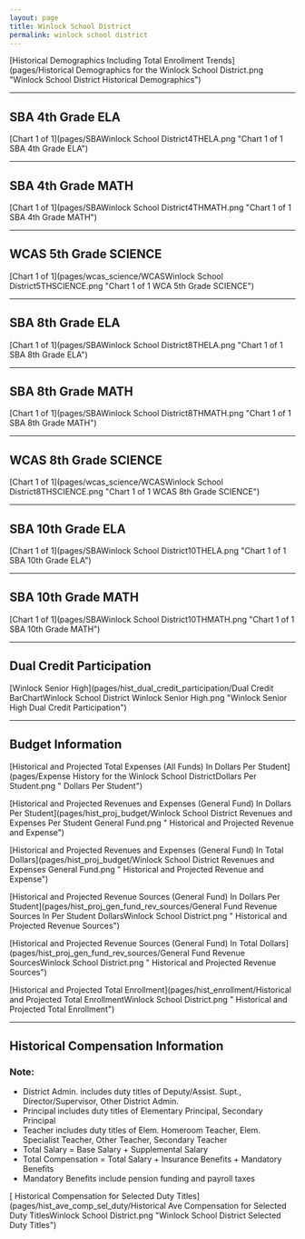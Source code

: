 ```yaml
---
layout: page
title: Winlock School District
permalink: winlock school district
---
```



[Historical Demographics Including Total Enrollment Trends](pages/Historical Demographics for the Winlock School District.png "Winlock School District Historical Demographics")

___

## SBA 4th Grade ELA

[Chart 1 of 1](pages/SBAWinlock School District4THELA.png "Chart 1 of 1 SBA 4th Grade ELA")


___

## SBA 4th Grade MATH

[Chart 1 of 1](pages/SBAWinlock School District4THMATH.png "Chart 1 of 1 SBA 4th Grade MATH")


___

## WCAS 5th Grade SCIENCE

[Chart 1 of 1](pages/wcas_science/WCASWinlock School District5THSCIENCE.png "Chart 1 of 1 WCA 5th Grade SCIENCE")


___

## SBA 8th Grade ELA

[Chart 1 of 1](pages/SBAWinlock School District8THELA.png "Chart 1 of 1 SBA 8th Grade ELA")


___

## SBA 8th Grade MATH

[Chart 1 of 1](pages/SBAWinlock School District8THMATH.png "Chart 1 of 1 SBA 8th Grade MATH")


___

## WCAS 8th Grade SCIENCE

[Chart 1 of 1](pages/wcas_science/WCASWinlock School District8THSCIENCE.png "Chart 1 of 1 WCAS 8th Grade SCIENCE")


___

## SBA 10th Grade ELA

[Chart 1 of 1](pages/SBAWinlock School District10THELA.png "Chart 1 of 1 SBA 10th Grade ELA")


___

## SBA 10th Grade MATH

[Chart 1 of 1](pages/SBAWinlock School District10THMATH.png "Chart 1 of 1 SBA 10th Grade MATH")


___

## Dual Credit Participation

[Winlock Senior High](pages/hist_dual_credit_participation/Dual Credit BarChartWinlock School District Winlock Senior High.png "Winlock Senior High Dual Credit Participation")


___

## Budget Information

[Historical and Projected Total Expenses (All Funds) In Dollars Per Student](pages/Expense History for the Winlock School DistrictDollars Per Student.png " Dollars Per Student")

[Historical and Projected Revenues and Expenses (General Fund) In Dollars Per Student](pages/hist_proj_budget/Winlock School District Revenues and Expenses Per Student General Fund.png " Historical and Projected Revenue and Expense")

[Historical and Projected Revenues and Expenses (General Fund) In Total Dollars](pages/hist_proj_budget/Winlock School District Revenues and Expenses General Fund.png " Historical and Projected Revenue and Expense")

[Historical and Projected Revenue Sources (General Fund) In Dollars Per Student](pages/hist_proj_gen_fund_rev_sources/General Fund Revenue Sources In Per Student DollarsWinlock School District.png " Historical and Projected Revenue Sources")

[Historical and Projected Revenue Sources (General Fund) In Total Dollars](pages/hist_proj_gen_fund_rev_sources/General Fund Revenue SourcesWinlock School District.png " Historical and Projected Revenue Sources")

[Historical and Projected Total Enrollment](pages/hist_enrollment/Historical and Projected Total EnrollmentWinlock School District.png " Historical and Projected Total Enrollment")


___

## Historical Compensation Information
### Note:
- District Admin. includes duty titles of Deputy/Assist. Supt., Director/Supervisor, Other District Admin.
- Principal includes duty titles of Elementary Principal, Secondary Principal
- Teacher includes duty titles of Elem. Homeroom Teacher, Elem. Specialist Teacher, Other Teacher, Secondary Teacher
- Total Salary = Base Salary + Supplemental Salary
- Total Compensation = Total Salary + Insurance Benefits + Mandatory Benefits
- Mandatory Benefits include pension funding and payroll taxes

[ Historical Compensation for Selected Duty Titles](pages/hist_ave_comp_sel_duty/Historical Ave Compensation for Selected Duty TitlesWinlock School District.png "Winlock School District Selected Duty Titles")

